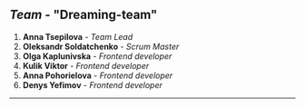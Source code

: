 ## *Team* - "Dreaming-team"
1. **Anna Tsepilova** - *Team Lead*
2. **Oleksandr Soldatchenko** - *Scrum Master*
3. **Olga Kaplunivska** - *Frontend developer*
4. **Kulik Viktor** - *Frontend developer*
5. **Anna Pohorielova** - *Frontend developer*
6. **Denys Yefimov** - *Frontend developer*
---
